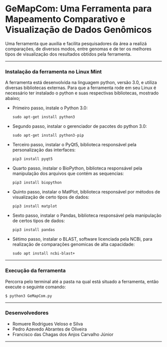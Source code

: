 # GeMapCom: Uma Ferramenta para Mapeamento Comparativo e Visualização de Dados Genômicos

Uma ferramenta que auxilia e facilita pesquisadores da área a realizá comparações, de diversos modos, entre genomas e de ter os melhores tipos de visualização dos resultados obtidos pela ferramenta.

-----

### Instalação da ferramenta no Linux Mint

A ferramenta está desenvolvida na linguagem python, versão 3.0, e utiliza diversas bibliotecas externas. Para que a ferramenta rode em seu Linux é necessário ter instalado o python e suas respectivas bibliotecas, mostrado abaixo;

 - Primeiro passo, instale o Python 3.0:

       sudo apt-get install python3

 - Segundo passo, instalar o gerenciador de pacotes do python 3.0:

       sudo apt-get install python3-pip

 - Terceiro passo, instalar o PyQt5, biblioteca responsável pela personalização das interfaces:

       pip3 install pyqt5

 - Quarto passo, instalar o BioPython, biblioteca responsável pela manipulação dos arquivos que contém as sequencias:

       pip3 install biopython

 - Quinto passo, instalar o MatPlot, biblioteca responsável por métodos de visualização de certo tipos de dados:

       pip3 install matplot

 - Sexto passo, instalar o Pandas, biblioteca responsável pela manipulação de certos tipos de dados:

       pip3 install pandas

 - Sétimo passo, instalar o BLAST, software licenciada pela NCBi, para realização de comparações genomicas de alta capacidade:

       sudo apt install ncbi-blast+

-------

### Execução da ferramenta

Percorra pelo terminal até a pasta na qual está situado a ferramenta, então execute o seguinte comando:

    $ python3 GeMapCom.py

-------

### Desenvolvedores

 - Romuere Rodrigues Veloso e Silva
 - Pedro Azevedo Abrantes de Oliveira
 - Francisco das Chagas dos Anjos Carvalho Júnior

-------
